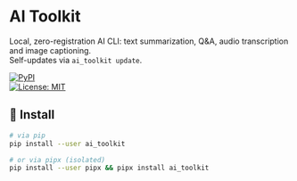<!-- README.md -->
# AI Toolkit

Local, zero-registration AI CLI: text summarization, Q&A, audio transcription and image captioning.  
Self-updates via `ai_toolkit update`.

[![PyPI](https://img.shields.io/pypi/v/ai_toolkit.svg)](https://pypi.org/project/ai_toolkit)  
[![License: MIT](https://img.shields.io/badge/License-MIT-blue.svg)](LICENSE)

## 🚀 Install

```bash
# via pip
pip install --user ai_toolkit

# or via pipx (isolated)
pip install --user pipx && pipx install ai_toolkit
